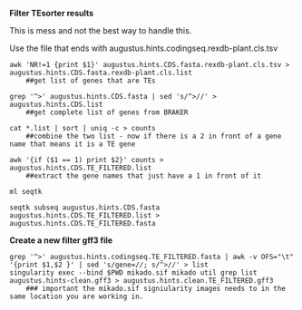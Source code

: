 **Filter TEsorter results**

This is mess and not the best way to handle this. 

Use the file that ends with augustus.hints.codingseq.rexdb-plant.cls.tsv

```
awk 'NR!=1 {print $1}' augustus.hints.CDS.fasta.rexdb-plant.cls.tsv > augustus.hints.CDS.fasta.rexdb-plant.cls.list 
    ##get list of genes that are TEs

grep '^>' augustus.hints.CDS.fasta | sed 's/^>//' > augustus.hints.CDS.list  
    ##get complete list of genes from BRAKER

cat *.list | sort | uniq -c > counts  
    ##combine the two list - now if there is a 2 in front of a gene name that means it is a TE gene

awk '{if ($1 == 1) print $2}' counts > augustus.hints.CDS.TE_FILTERED.list  
    ##extract the gene names that just have a 1 in front of it
    
ml seqtk

seqtk subseq augustus.hints.CDS.fasta augustus.hints.CDS.TE_FILTERED.list > augustus.hints.CDS.TE_FILTERED.fasta
```
**Create a new filter gff3 file**
```
grep '^>' augustus.hints.codingseq.TE_FILTERED.fasta | awk -v OFS="\t" '{print $1,$2 }' | sed 's/gene=//; s/^>//' > list
singularity exec --bind $PWD mikado.sif mikado util grep list augustus.hints-clean.gff3 > augustus.hints.clean.TE_FILTERED.gff3
    ### important the mikado.sif signiularity images needs to in the same location you are working in.
```
